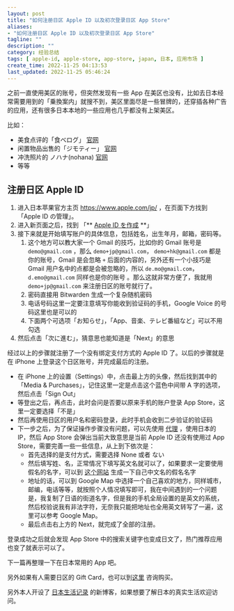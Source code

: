 ```yaml
---
layout: post
title: "如何注册日区 Apple ID 以及初次登录日区 App Store"
aliases:
- "如何注册日区 Apple ID 以及初次登录日区 App Store"
tagline: ""
description: ""
category: 经验总结
tags: [ apple-id, apple-store, app-store, japan, 日本, 应用市场 ]
create_time: 2022-11-25 04:13:53
last_updated: 2022-11-25 05:46:24
---
```


之前一直使用美区的账号，但突然发现有一些 App  在美区也没有，比如去日本经常需要用到的「乗換案内」就搜不到，美区里面尽是一些冒牌的，还穿插各种广告的应用，还有很多日本本地的一些应用也几乎都没有上架美区。

比如：

- 美食点评的「食べログ」 [官网](https://tabelog.com/)
- 闲置物品出售的「ジモティー」 [官网](https://jmty.jp/)
- 冲洗照片的 ノハナ(nohana) [官网](https://nohana.jp/)
- 等等

## 注册日区 Apple ID

1. 进入日本苹果官方主页 <https://www.apple.com/jp/> ，在页面下方找到 「Apple ID の管理」。
2. 进入新页面之后，找到 「** [Apple ID を作成](https://appleid.apple.com/account) **」
3. 接下来就是开始填写账户的具体信息，包括姓名，出生年月，邮箱，密码等。
    1. 这个地方可以教大家一个 Gmail 的技巧，比如你的 Gmail 账号是 `demo@gmail.com` ，那么 `demo+jp@gmail.com`， `demo+hk@gmail.com` 都是你的账号，Gmail 是会忽略 `+` 后面的内容的，另外还有一个小技巧是 Gmail 用户名中的点都是会被忽略的，所以 `de.mo@gmail.com`，`d.emo@gmail.com` 同样也是你的账号 。那么这就非常方便了，我就用 `demo+jp@gmail.com` 来注册日区的账号就行了。
    2. 密码直接用 Bitwarden 生成一个复杂随机密码
    3. 电话号码这里一定要注意填写你能收到验证码的手机，Google Voice 的号码这里也是可以的
    4. 下面两个可选项「お知らせ」，「App、音楽、テレビ番組など」可以不用勾选
4. 然后点击「次に進む」，猜意思也能知道是「Next」的意思

经过以上的步骤就注册了一个没有绑定支付方式的 Apple ID 了。以后的步骤就是在 iPhone 上登录这个日区账号，并完成最后的注册。

- 在 iPhone 上的设置（Settings）中，点击最上方的头像，然后找到其中的「Media & Purchases」，记住这里一定是点击这个蓝色中间带 A 字的选项，然后点击「Sign Out」
- 等登出之后，再点击，此时会问是否要以原来手机的账户登录 App Store，这里一定要选择「不是」
- 然后再使用日区的用户名和密码登录，此时手机会收到二步验证的验证码
- 下一步之后，为了保证操作步骤没有问题，可以先使用 [代理](https://board.gtk.pw) ，使用日本的 IP，然后 App Store 会弹出当前大致意思是当前 Apple ID 还没有使用过 App Store，需要完善一些一些信息，从上到下依次是：
    - 首先选择的是支付方式，需要选择 None 或者 ない
    - 然后填写姓、名，正常情况下填写英文名就可以了，如果要求一定要使用假名的名字，可以到 [这个网站](https://dokochina.com/katakana.php) 生成一下自己中文名的假名名字
    - 地址的话，可以到 Google Map 中选择一个自己喜欢的地方，同样城市，邮编，电话等等，就按照个人情况填写即可，我在中间遇到的一个问题是，我复制了日语的街道名字，但是我的手机全局设置的是英文的系统，然后校验说我有非法字符，无奈我只能把地址也全用英文转写了一遍，这里可以参考 Google Map。
    - 最后点击右上方的 Next，就完成了全部的注册。

登录成功之后就会发现 App Store 中的搜索关键字也变成日文了，热门推荐应用也变了就表示可以了。

下一篇再整理一下在日本常用的 App 吧。

另外如果有人需要日区的 Gift Card，也可以到[这里](https://buy.gtk.pw/) 咨询购买。

另外本人开设了 [日本生活记录](https://japan.einverne.info) 的新博客，如果想要了解日本的真实生活欢迎访问。
